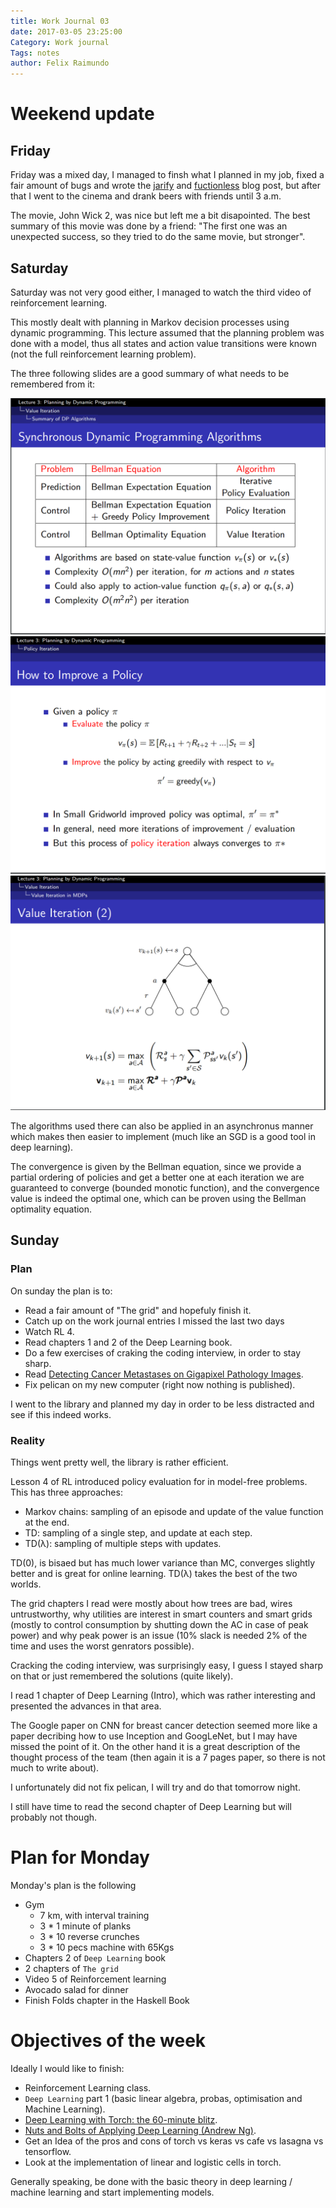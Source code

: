 ```yaml
---
title: Work Journal 03
date: 2017-03-05 23:25:00
Category: Work journal
Tags: notes
author: Felix Raimundo
---
```


# Weekend update

## Friday

Friday was a mixed day, I managed to finsh what I planned in my job, fixed
a fair amount of bugs and wrote the [jarify](https://github.com/tweag/jarify)
and [fuctionless](https://github.com/tweag/functionless) blog
post, but after that I went to the cinema and drank beers with friends until
3 a.m.

The movie, John Wick 2, was nice but left me a bit disapointed. The best summary
of this movie was done by a friend: "The first one was an unexpected success, so they
tried to do the same movie, but stronger". 

## Saturday

Saturday was not very good either, I managed to watch the third video of reinforcement
learning.

This mostly dealt with planning in Markov decision processes using dynamic programming.
This lecture
assumed that the planning problem was done with a model, thus all states and action
value transitions were known (not the full reinforcement learning problem).

The three following slides are a good summary of what needs to be remembered from it:

![MDP-summary](/images/MDP-summary.png)
![MDP-policy-iteration](/images/MDP-policy-iteration.png)
![MDP-value-iteration](/images/MDP-value-iteration.png)

The algorithms used there can also be applied in an asynchronus manner which
makes then easier to implement (much like an SGD is a good tool in deep learning).

The convergence is given by the Bellman equation, since we provide a partial ordering
of policies and get a better one at each iteration we are guaranteed to converge
(bounded monotic function), and the convergence value is indeed the optimal one, which
can be proven using the Bellman optimality equation.

## Sunday

### Plan

On sunday the plan is to:

- Read a fair amount of "The grid" and hopefuly finish it.
- Catch up on the work journal entries I missed the last two days
- Watch RL 4.
- Read chapters 1 and 2 of the Deep Learning book.
- Do a few exercises of craking the coding interview, in order to stay sharp.
- Read [Detecting Cancer Metastases on Gigapixel Pathology Images](https://drive.google.com/file/d/0B1T58bZ5vYa-QlR0QlJTa2dPWVk/view).
- Fix pelican on my new computer (right now nothing is published).

I went to the library and planned my day in order to be less distracted and see
if this indeed works.

### Reality

Things went pretty well, the library is rather efficient.

Lesson 4 of RL introduced policy evaluation for in model-free problems.
This has three approaches:

- Markov chains: sampling of an episode and update of the value function at the end.
- TD: sampling of a single step, and update at each step.
- TD(&lambda;): sampling of multiple steps with updates.

TD(0), is bisaed but has much lower variance than MC, converges slightly better and is
great for online learning. 
TD(&lambda;) takes the best of the two worlds.

The grid chapters I read were mostly about how trees are bad, wires untrustworthy,
why utilities are interest in smart counters and smart grids (mostly to control
consumption by shutting down the AC in case of peak power) and why peak power is
an issue (10% slack is needed 2% of the time and uses the worst genrators possible).

Cracking the coding interview, was surprisingly easy, I guess I stayed sharp on that or
just remembered the solutions (quite likely).

I read 1 chapter of Deep Learning (Intro), which was rather interesting and presented the
advances in that area.

The Google paper on CNN for breast cancer detection seemed more like a paper decribing
how to use Inception and GoogLeNet, but I may have missed the point of it. On the other
hand it is a great description of the thought process of the team (then again it is a 7
pages paper, so there is not much to write about).

I unfortunately did not fix pelican, I will try and do that tomorrow night.

I still have time to read the second chapter of Deep Learning but will probably not
though.

# Plan for Monday

Monday's plan is the following

- Gym
    * 7 km, with interval training
    * 3 * 1 minute of planks
    * 3 * 10 reverse crunches
    * 3 * 10 pecs machine with 65Kgs
- Chapters 2 of `Deep Learning` book
- 2 chapters of `The grid`
- Video 5 of Reinforcement learning
- Avocado salad for dinner
- Finish Folds chapter in the Haskell Book

# Objectives of the week

Ideally I would like to finish:

- Reinforcement Learning class.
- `Deep Learning` part 1 (basic linear algebra, probas, optimisation and Machine
  Learning).
- [Deep Learning with Torch: the 60-minute blitz](https://github.com/soumith/cvpr2015/blob/master/Deep%20Learning%20with%20Torch.ipynb).
- [Nuts and Bolts of Applying Deep Learning (Andrew Ng)](https://www.youtube.com/watch?v=F1ka6a13S9I).
- Get an Idea of the pros and cons of torch vs keras vs cafe vs lasagna vs tensorflow.
- Look at the implementation of linear and logistic cells in torch.

Generally speaking, be done with the basic theory in deep learning / machine learning
and start implementing models.
